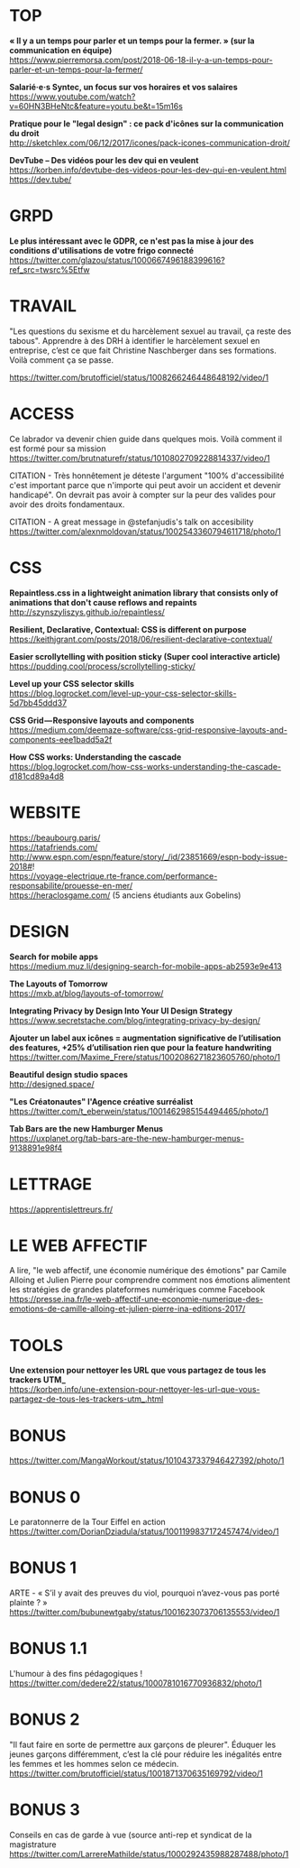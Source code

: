 # TOP

**« Il y a un temps pour parler et un temps pour la fermer. » (sur la communication en équipe)**  
https://www.pierremorsa.com/post/2018-06-18-il-y-a-un-temps-pour-parler-et-un-temps-pour-la-fermer/

**Salarié·e·s Syntec, un focus sur vos horaires et vos salaires**  
https://www.youtube.com/watch?v=60HN3BHeNtc&feature=youtu.be&t=15m16s

**Pratique pour le "legal design" : ce pack d'icônes sur la communication du droit**  
http://sketchlex.com/06/12/2017/icones/pack-icones-communication-droit/

**DevTube – Des vidéos pour les dev qui en veulent**  
https://korben.info/devtube-des-videos-pour-les-dev-qui-en-veulent.html  
https://dev.tube/



# GRPD

**Le plus intéressant avec le GDPR, ce n'est pas la mise à jour des conditions d'utilisations de votre frigo connecté**  
https://twitter.com/glazou/status/1000667496188399616?ref_src=twsrc%5Etfw



# TRAVAIL

"Les questions du sexisme et du harcèlement sexuel au travail, ça reste des tabous". 
Apprendre à des DRH à identifier le harcèlement sexuel en entreprise, c’est ce que fait Christine Naschberger dans ses formations. Voilà comment ça se passe. 

https://twitter.com/brutofficiel/status/1008266246448648192/video/1



# ACCESS

Ce labrador va devenir chien guide dans quelques mois. Voilà comment il est formé pour sa mission  
https://twitter.com/brutnaturefr/status/1010802709228814337/video/1

CITATION - Très honnêtement je déteste l'argument "100% d'accessibilité c'est important parce que n'importe qui peut avoir un accident et devenir handicapé". On devrait pas avoir à compter sur la peur des valides pour avoir des droits fondamentaux.

CITATION - A great message in @stefanjudis's talk on accesibility  https://twitter.com/alexnmoldovan/status/1002543360794611718/photo/1




# CSS

**Repaintless.css in a lightweight animation library that consists only of animations that don't cause reflows and repaints**  http://szynszyliszys.github.io/repaintless/

**Resilient, Declarative, Contextual: CSS is different on purpose**  
https://keithjgrant.com/posts/2018/06/resilient-declarative-contextual/

**Easier scrollytelling with position sticky (Super cool interactive article)**
https://pudding.cool/process/scrollytelling-sticky/

**Level up your CSS selector skills**  
https://blog.logrocket.com/level-up-your-css-selector-skills-5d7bb45ddd37

**CSS Grid — Responsive layouts and components**  
https://medium.com/deemaze-software/css-grid-responsive-layouts-and-components-eee1badd5a2f

**How CSS works: Understanding the cascade**  
https://blog.logrocket.com/how-css-works-understanding-the-cascade-d181cd89a4d8



# WEBSITE

https://beaubourg.paris/  
https://tatafriends.com/  
http://www.espn.com/espn/feature/story/_/id/23851669/espn-body-issue-2018#!  
https://voyage-electrique.rte-france.com/performance-responsabilite/prouesse-en-mer/  
https://heraclosgame.com/ (5 anciens étudiants aux Gobelins)


# DESIGN

**Search for mobile apps**  
https://medium.muz.li/designing-search-for-mobile-apps-ab2593e9e413

**The Layouts of Tomorrow**  
https://mxb.at/blog/layouts-of-tomorrow/

**Integrating Privacy by Design Into Your UI Design Strategy**  
https://www.secretstache.com/blog/integrating-privacy-by-design/

**Ajouter un label aux icônes = augmentation significative de l’utilisation des features, +25% d’utilisation rien que pour la feature handwriting**  
https://twitter.com/Maxime_Frere/status/1002086271823605760/photo/1

**Beautiful design studio spaces**  
http://designed.space/

**"Les Créatonautes" l'Agence créative surréalist**  
https://twitter.com/t_eberwein/status/1001462985154494465/photo/1

**Tab Bars are the new Hamburger Menus**  
https://uxplanet.org/tab-bars-are-the-new-hamburger-menus-9138891e98f4




# LETTRAGE

https://apprentislettreurs.fr/



# LE WEB AFFECTIF

A lire, "le web affectif, une économie numérique des émotions" par Camile Alloing et Julien Pierre pour comprendre comment nos émotions alimentent les stratégies de grandes plateformes numériques comme Facebook  
https://presse.ina.fr/le-web-affectif-une-economie-numerique-des-emotions-de-camille-alloing-et-julien-pierre-ina-editions-2017/



# TOOLS

**Une extension pour nettoyer les URL que vous partagez de tous les trackers UTM_**  
https://korben.info/une-extension-pour-nettoyer-les-url-que-vous-partagez-de-tous-les-trackers-utm_.html



# BONUS
https://twitter.com/MangaWorkout/status/1010437337946427392/photo/1

# BONUS 0
Le paratonnerre de la Tour Eiffel en action https://twitter.com/DorianDziadula/status/1001199837172457474/video/1

# BONUS 1
ARTE - « S’il y avait des preuves du viol, pourquoi n’avez-vous pas porté plainte ? »
https://twitter.com/bubunewtgaby/status/1001623073706135553/video/1

# BONUS 1.1
L'humour à des fins pédagogiques !  
https://twitter.com/dedere22/status/1000781016770936832/photo/1

# BONUS 2
"Il faut faire en sorte de permettre aux garçons de pleurer". Éduquer les jeunes garçons différemment, c’est la clé pour réduire les inégalités entre les femmes et les hommes selon ce médecin.  
https://twitter.com/brutofficiel/status/1001871370635169792/video/1

# BONUS 3
Conseils en cas de garde à vue (source anti-rep et syndicat de la magistrature  
https://twitter.com/LarrereMathilde/status/1000292435988287488/photo/1
